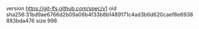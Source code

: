 version https://git-lfs.github.com/spec/v1
oid sha256:31bd9ae6766d2b09a06b4f33b8b1489171c4ad3b6d620caef8e6938883bda476
size 998
